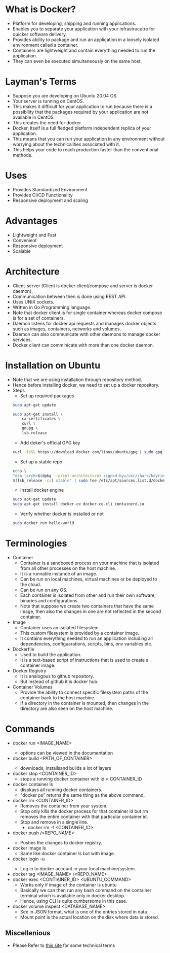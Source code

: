 # What is Docker?
* Platform for developing, shipping and running applications.
* Enables you to separate your application with your infrastrucutre for quicker software delivery.
* Provides ability to package and run an application in a loosely isolated environment called a container.
* Containers are lightweight and contain everything needed to run the application.
* They can even be executed simultaneously on the same host.

# Layman's Terms
* Suppose you are developing on Ubuntu 20.04 OS.
* Your server is running on CentOS.
* This makes it difficult for your application to run because there is a possibility that the packages required by your application are not available in CentOS.
* This creates the need for docker.
* Docker, itself is a full fledged platform independent replica of your application.
* This means that you can run your application in any environment without worrying about the technicalities associated with it.
* This helps your code to reach production faster than the conventional methods.

# Uses
* Provides Standardized Environment
* Provides CI/CD Functionality
* Responsive deployment and scaling

# Advantages
* Lightweight and Fast
* Convenient
* Responsive deployment
* Scalable

# Architecture
* Client-server (Client is docker client/compose and server is docker daemon).
* Communication between then is done using REST API.
* Uses UNIX sockets.
* Written in Go Programming language.
* Note that docker client is for single container whereas docker compose is for a set of containers.
* Daemon listens for docker api requests and manages docker objects such as images, containers, networks and volumes.
* Daemon can also communicate with other daemons to manage docker services.
* Docker client can comminicate with more than one docker daemon.

# Installation on Ubuntu
* Note that we are using installation through repository method.
* Hence before installing docker, we need to set up a docker repository.
* Steps
    * Set up required packages
    ```bash
    sudo apt-get update

    sudo apt-get install \
        ca-certificates \
        curl \
        gnupg \
        lsb-release
    ```
    * Add doker's official GPG key
    ```bash
    curl -fsSL https://download.docker.com/linux/ubuntu/gpg | sudo gpg --dearmor -o /usr/share/keyrings/docker-archive-keyring.gpg
    ```
    * Set up a stable repo
    ```bash
    echo \
    "deb [arch=$(dpkg --print-architecture) signed-by=/usr/share/keyrings/docker-archive-keyring.gpg] https://download.docker.com/linux/ubuntu \
    $(lsb_release -cs) stable" | sudo tee /etc/apt/sources.list.d/docker.list > /dev/null
    ```
    * Install docker engine
    ```bash
    sudo apt-get update
    sudo apt-get install docker-ce docker-ce-cli containerd.io
    ```
    * Verify whether docker is installed or not
    ```bash
    sudo docker run hello-world
    ```

# Terminologies
* Container
    * Container is a sandboxed process on your machine that is isolated from all other processes on the host machine.
    * It is a runnable instance of an image.
    * Can be run on local machines, virtual machines or be deployed to the cloud.
    * Can be run on any OS.
    * Each container is isolated from other and run their own software, binaries and configurations.
    * Note that suppose we create two containers that have the same image, then also the changes in one are not reflected in the second container.
* Image
    * Container uses an isolated filesystem.
    * This custom filesystem is provided by a container image.
    * It contains everything needed to run an application including all dependencies, configuarations, scripts, bins, env variables etc.
* Dockerfile
    * Used to build the application.
    * It is a text-based script of instructions that is used to create a container image.
* Docker Registry
    * It is analogous to github repository.
    * But instead of github it is docker hub.
* Container Volumes
    * Provide the ability to connect specific filesystem paths of the container back to the host machine.
    * If a directory in the container is mounted, then changes in the directory are also seen on the host machine.

# Commands
* docker run <OPTIONS> <IMAGE_NAME>
    * options can be viewed in the documentation
* docker build <OPTIONS> <PATH_OF_CONTAINER>
    * downloads, installsand builds a lot of layers
* docker stop <CONTAINER_ID>
    * stops a running docker container with id = CONTAINER_ID
* docker container ls
    * dispkays all running docker containers.
    * "docker ps" returns the same thing as the above command.
* docker rm <CONTAINER_ID>
    * Removes the container from your system.
    * Stop only kills the docker process for that container id but rm removes the entire container with that particular container id.
    * Stop and remove in a single line.
        * docker rm -f <CONTAINER_ID>
* docker push <USERNAME>/<REPO_NAME>
    * Pushes the changes to docker registry.
* docker image ls
    * Same like docker container ls but with image.
* docker login -u <USERNAME>
    * Log in to docker account in your local machine/system.
* docker tag <IMAGE_NAME> <USERNAME>/<REPO_NAME>
* docker exec <CONTIAINER_ID> <UBUNTU_COMMAND>
    * Works only if image of the container is ubuntu
    * Basically we can then run any bash command on the container terminal which is available only in docker desktop.
    * Hence, using CLI is quite cumbersome in this case.
* docker volume inspect <DATABASE_NAME>
    * See in JSON format, what is one of the entries stored in data
    * Mount point is the actual location on the disk where data is stored.

## Miscellenious
* Please Refer to [this site](https://docs.docker.com/get-started/overview/#the-docker-daemon) for some technical terms